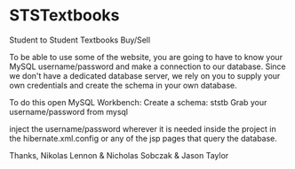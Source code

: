 # STSTextbooks
Student to Student Textbooks Buy/Sell

To be able to use some of the website, you are going to have to know your MySQL username/password and make a connection to our database. Since we don't have a dedicated database server, we rely on you to supply your own credentials and create the schema in your own database. 

To do this open MySQL Workbench:
Create a schema: ststb
Grab your username/password from mysql

inject the username/password wherever it is needed inside the project in the hibernate.xml.config or any of the jsp pages that query the database.

Thanks,
Nikolas Lennon & Nicholas Sobczak & Jason Taylor

